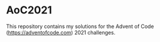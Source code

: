 # AoC2021
This repository contains my solutions for the Advent of Code (https://adventofcode.com) 2021 challenges.
